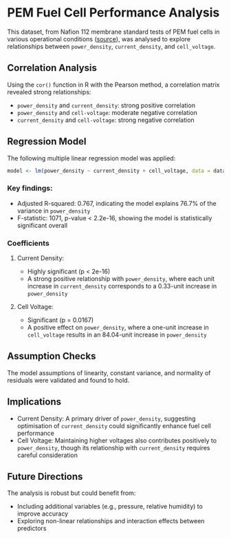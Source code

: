 # PEM Fuel Cell Performance Analysis

This dataset, from Nafion 112 membrane standard tests of PEM fuel cells in various operational conditions ([source](https://github.com/ECSIM/pem-dataset1/tree/master)), was analysed to explore relationships between `power_density`, `current_density`, and `cell_voltage`.

## Correlation Analysis

Using the `cor()` function in R with the Pearson method, a correlation matrix revealed strong relationships:

* `power_density` and `current_density`: strong positive correlation
* `power_density` and `cell-voltage`: moderate negative correlation
* `current_density` and `cell-voltage`: strong negative correlation

## Regression Model

The following  multiple linear regression model was applied:

```R
model <- lm(power_density ~ current_density + cell_voltage, data = data)
```

### Key findings:

* Adjusted R-squared: 0.767, indicating the model explains 76.7% of the variance in `power_density`
* F-statistic: 1071, p-value < 2.2e-16, showing the model is statistically significant overall

### Coefficients

1. Current Density:
   * Highly significant (p < 2e-16)
   * A strong positive relationship with `power_density`, where each unit increase in `current_density` corresponds to a 0.33-unit increase in `power_density`

2. Cell Voltage:
   * Significant (p = 0.0167)
   * A positive effect on `power_density`, where a one-unit increase in `cell_voltage` results in an 84.04-unit increase in `power_density`

## Assumption Checks

The model assumptions of linearity, constant variance, and normality of residuals were validated and found to hold.

## Implications

* Current Density: A primary driver of `power_density`, suggesting optimisation of `current_density` could significantly enhance fuel cell performance
* Cell Voltage: Maintaining higher voltages also contributes positively to `power_density`, though its relationship with `current_density` requires careful consideration

## Future Directions

The analysis is robust but could benefit from:

* Including additional variables (e.g., pressure, relative humidity) to improve accuracy
* Exploring non-linear relationships and interaction effects between predictors
